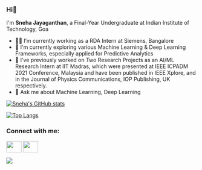 ### Hi👋

I'm **Sneha Jayaganthan**, a Final-Year Undergraduate at Indian Institute of Technology, Goa

- 👩‍💻 I’m currently working as a RDA Intern at Siemens, Bangalore 
- 📖 I'm currently exploring various Machine Learning & Deep Learning Frameworks, especially applied for Predictive Analytics
- 📃 I've previously worked on Two Research Projects as an AI/ML Research Intern at IIT Madras, which were presented at IEEE ICPADM 2021 Conference, Malaysia and have been published in IEEE Xplore, and in the Journal of Physics Communications, IOP Publishing, UK respectively.
- 💬 Ask me about Machine Learning, Deep Learning

[![Sneha's GitHub stats](https://github-readme-stats.vercel.app/api?username=jsneha1710&count_private=true&hide=stars&show_icons=true&theme=chartreuse-dark)](https://github.com/anuraghazra/github-readme-stats)

[![Top Langs](https://github-readme-stats.vercel.app/api/top-langs/?username=jsneha1710&layout=compact)](https://github.com/jsneha1710/github-readme-stats)

<h3 align="left">Connect with me:</h3>
<p align="left">
<a href="https://twitter.com/iam_jsneha" target="blank"><img align="center" src="https://cdn.jsdelivr.net/npm/simple-icons@3.0.1/icons/twitter.svg" alt="" height="30" width="40" /></a>
<a href="https://www.linkedin.com/in/sneha-jayaganthan-a492601a9/" target="blank"><img align="center" src="https://cdn.jsdelivr.net/npm/simple-icons@3.0.1/icons/linkedin.svg" alt="" height="30" width="40" /></a>
</p>

![](https://komarev.com/ghpvc/?username=jsneha1710&color=blue)
